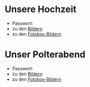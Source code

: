 # Unsere Hochzeit
- Passwort: 
- zu den [Bildern](https://8.8.8.8/)
- zu den [Fotobox-Bildern](https://8.8.8.8/)

# Unser Polterabend
- Passwort: 
- zu den [Bildern](https://8.8.8.8/)
- zu den [Fotobox-Bildern](https://8.8.8.8/)
